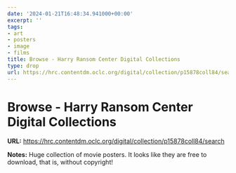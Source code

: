 ```yaml
---
date: '2024-01-21T16:48:34.941000+00:00'
excerpt: ''
tags:
- art
- posters
- image
- films
title: Browse - Harry Ransom Center Digital Collections
type: drop
url: https://hrc.contentdm.oclc.org/digital/collection/p15878coll84/search
---
```


# Browse - Harry Ransom Center Digital Collections

**URL:** https://hrc.contentdm.oclc.org/digital/collection/p15878coll84/search

**Notes:**
Huge collection of movie posters. It looks like they are free to download, that is, without copyright!

